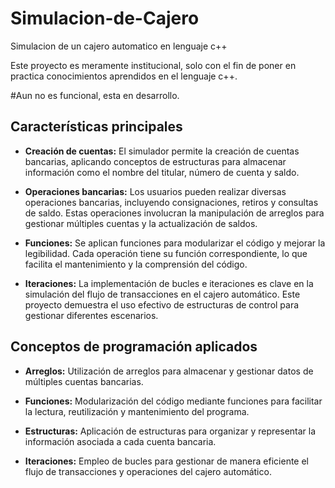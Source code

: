 # Simulacion-de-Cajero
Simulacion de un cajero automatico en lenguaje c++

Este proyecto es meramente institucional, solo con el fin de poner en practica conocimientos aprendidos en el lenguaje c++.

#Aun no es funcional, esta en desarrollo.

## Características principales

- **Creación de cuentas:** El simulador permite la creación de cuentas bancarias, aplicando conceptos de estructuras para almacenar información como el nombre del titular, número de cuenta y saldo.

- **Operaciones bancarias:** Los usuarios pueden realizar diversas operaciones bancarias, incluyendo consignaciones, retiros y consultas de saldo. Estas operaciones involucran la manipulación de arreglos para gestionar múltiples cuentas y la actualización de saldos.

- **Funciones:** Se aplican funciones para modularizar el código y mejorar la legibilidad. Cada operación tiene su función correspondiente, lo que facilita el mantenimiento y la comprensión del código.

- **Iteraciones:** La implementación de bucles e iteraciones es clave en la simulación del flujo de transacciones en el cajero automático. Este proyecto demuestra el uso efectivo de estructuras de control para gestionar diferentes escenarios.

## Conceptos de programación aplicados

- **Arreglos:** Utilización de arreglos para almacenar y gestionar datos de múltiples cuentas bancarias.

- **Funciones:** Modularización del código mediante funciones para facilitar la lectura, reutilización y mantenimiento del programa.

- **Estructuras:** Aplicación de estructuras para organizar y representar la información asociada a cada cuenta bancaria.

- **Iteraciones:** Empleo de bucles para gestionar de manera eficiente el flujo de transacciones y operaciones del cajero automático.

